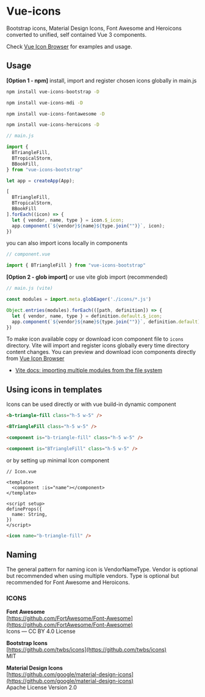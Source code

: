 # Vue-icons

Bootstrap icons, Material Design Icons, Font Awesome and Heroicons converted to unified, self contained Vue 3 components. 

Check [Vue Icon Browser](https://vue-icon-browser.netlify.app/) for examples and usage.

## Usage

**[Option 1 - npm]** install, import and register chosen icons globally in main.js

```bash
npm install vue-icons-bootstrap -D
```
```bash
npm install vue-icons-mdi -D
```
```bash
npm install vue-icons-fontawesome -D
```
```bash
npm install vue-icons-heroicons -D
```

```js
// main.js

import { 
  BTriangleFill,
  BTropicalStorm,
  BBookFill,
} from "vue-icons-bootstrap"

let app = createApp(App);

[
  BTriangleFill,
  BTropicalStorm,
  BBookFill
].forEach((icon) => {
  let { vendor, name, type } = icon.$_icon;
  app.component(`${vendor}${name}${type.join("")}`, icon);
})
```

you can also import icons locally in components

```js
// component.vue

import { BTriangleFill } from "vue-icons-bootstrap"
```

**[Option 2 - glob import]** or use vite glob import (recommended)

```js
// main.js (vite)

const modules = import.meta.globEager('./icons/*.js')

Object.entries(modules).forEach(([path, definition]) => {
  let { vendor, name, type } = definition.default.$_icon;
  app.component(`${vendor}${name}${type.join("")}`, definition.default);
})
```

To make icon available copy or download icon component file to `icons` directory. Vite will import and register icons globally every time directory content changes.
You can preview and download icon components directly from [Vue Icon Browser](https://vue-icon-browser.netlify.app/)

* [Vite docs: importing multiple modules from the file system](https://vitejs.dev/guide/features.html#glob-import)

## Using icons in templates

Icons can be used directly or with vue build-in dynamic component

```html
<b-triangle-fill class="h-5 w-5" />

<BTriangleFill class="h-5 w-5" />

<component is="b-triangle-fill" class="h-5 w-5" />

<component is="BTriangleFill" class="h-5 w-5" />
```

or by setting up minimal Icon component

```vue
// Icon.vue

<template>
  <component :is="name"></component>
</template>

<script setup>
defineProps({
  name: String,
})
</script>
```
```html
<icon name="b-triangle-fill" />
```

## Naming

The general pattern for naming icon is VendorNameType. Vendor is optional but recommended when using multiple vendors. Type is optional but recommended for Font Awesome and Heroicons.

### ICONS

**Font Awesome**  
[https://github.com/FortAwesome/Font-Awesome](https://github.com/FortAwesome/Font-Awesome)  
Icons — CC BY 4.0 License

**Bootstrap Icons**  
[https://github.com/twbs/icons](https://github.com/twbs/icons)  
MIT

**Material Design Icons**  
[https://github.com/google/material-design-icons](https://github.com/google/material-design-icons)  
Apache License Version 2.0
